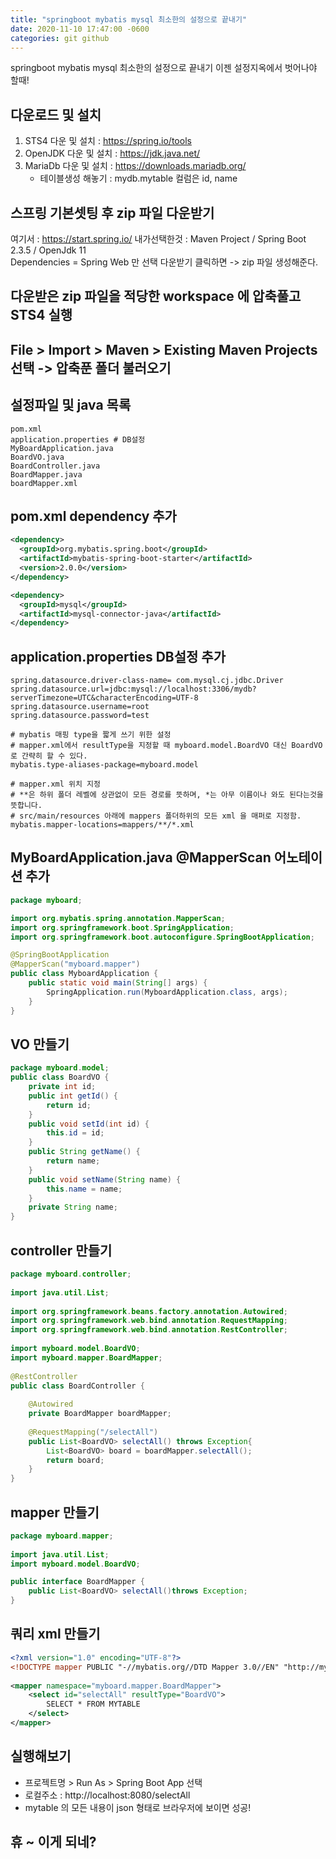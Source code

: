 ```yaml
---
title: "springboot mybatis mysql 최소한의 설정으로 끝내기"
date: 2020-11-10 17:47:00 -0600
categories: git github
---
```

springboot mybatis mysql 최소한의 설정으로 끝내기
이젠 설정지옥에서 벗어나야 할때!

## 다운로드 및 설치 
1. STS4 다운 및 설치 : <https://spring.io/tools>
2. OpenJDK 다운 및 설치 : <https://jdk.java.net/>
3. MariaDb 다운 및 설치 : <https://downloads.mariadb.org/>
   - 테이블생성 해놓기 : mydb.mytable 컬럼은 id, name

## 스프링 기본셋팅 후 zip 파일 다운받기
여기서 : <https://start.spring.io/>
내가선택한것 : Maven Project / Spring Boot 2.3.5 / OpenJdk 11  
              Dependencies = Spring Web 만 선택
다운받기 클릭하면 -> zip 파일 생성해준다.

## 다운받은 zip 파일을 적당한 workspace 에 압축풀고 STS4 실행

## File > Import > Maven > Existing Maven Projects 선택 -> 압축푼 폴더 불러오기

## 설정파일 및 java 목록
```
pom.xml 
application.properties # DB설정
MyBoardApplication.java
BoardVO.java
BoardController.java
BoardMapper.java
boardMapper.xml
```

## pom.xml dependency 추가
```XML
<dependency>
  <groupId>org.mybatis.spring.boot</groupId>
  <artifactId>mybatis-spring-boot-starter</artifactId>
  <version>2.0.0</version>
</dependency>

<dependency>
  <groupId>mysql</groupId>
  <artifactId>mysql-connector-java</artifactId>
</dependency>	
```

## application.properties DB설정 추가
``` 
spring.datasource.driver-class-name= com.mysql.cj.jdbc.Driver
spring.datasource.url=jdbc:mysql://localhost:3306/mydb?serverTimezone=UTC&characterEncoding=UTF-8
spring.datasource.username=root
spring.datasource.password=test

# mybatis 매핑 type을 짧게 쓰기 위한 설정 
# mapper.xml에서 resultType을 지정할 때 myboard.model.BoardVO 대신 BoardVO로 간략히 할 수 있다. 
mybatis.type-aliases-package=myboard.model

# mapper.xml 위치 지정 
# **은 하위 폴더 레벨에 상관없이 모든 경로를 뜻하며, *는 아무 이름이나 와도 된다는것을 뜻합니다.
# src/main/resources 아래에 mappers 폴더하위의 모든 xml 을 매퍼로 지정함.
mybatis.mapper-locations=mappers/**/*.xml 
```

## MyBoardApplication.java @MapperScan 어노테이션 추가 
```java
package myboard;

import org.mybatis.spring.annotation.MapperScan;
import org.springframework.boot.SpringApplication;
import org.springframework.boot.autoconfigure.SpringBootApplication;

@SpringBootApplication
@MapperScan("myboard.mapper") 
public class MyboardApplication {
	public static void main(String[] args) {
		SpringApplication.run(MyboardApplication.class, args);
	}
}
```

## VO 만들기 
```java
package myboard.model;
public class BoardVO {
	private int id;
	public int getId() {
		return id;
	}
	public void setId(int id) {
		this.id = id;
	}
	public String getName() {
		return name;
	}
	public void setName(String name) {
		this.name = name;
	}
	private String name;
}
``` 

## controller 만들기 
```java
package myboard.controller;
 
import java.util.List;
 
import org.springframework.beans.factory.annotation.Autowired;
import org.springframework.web.bind.annotation.RequestMapping;
import org.springframework.web.bind.annotation.RestController;
 
import myboard.model.BoardVO;
import myboard.mapper.BoardMapper;
 
@RestController
public class BoardController {
 
	@Autowired
    private BoardMapper boardMapper;
	    
    @RequestMapping("/selectAll")
    public List<BoardVO> selectAll() throws Exception{
        List<BoardVO> board = boardMapper.selectAll();
        return board;
    }
}
``` 

## mapper 만들기 
```java
package myboard.mapper;
 
import java.util.List;
import myboard.model.BoardVO;

public interface BoardMapper {
    public List<BoardVO> selectAll()throws Exception;
}
``` 

## 쿼리 xml 만들기 
```xml
<?xml version="1.0" encoding="UTF-8"?>
<!DOCTYPE mapper PUBLIC "-//mybatis.org//DTD Mapper 3.0//EN" "http://mybatis.org/dtd/mybatis-3-mapper.dtd" >
 
<mapper namespace="myboard.mapper.BoardMapper">
    <select id="selectAll" resultType="BoardVO">
        SELECT * FROM MYTABLE
    </select>
</mapper>
``` 

## 실행해보기

* 프로젝트명 > Run As > Spring Boot App 선택
* 로컬주소 : http://localhost:8080/selectAll 
* mytable 의 모든 내용이 json 형태로 브라우저에 보이면 성공!

## 휴 ~ 이게 되네?

